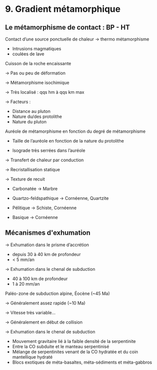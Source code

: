 # 9. Gradient métamorphique

## Le métamorphisme de contact : BP - HT

Contact d’une source ponctuelle de chaleur → thermo métamorphisme

- Intrusions magmatiques
- coulées de lave

Cuisson de la roche encaissante

→ Pas ou peu de déformation

→ Métamorphisme isochimique

→ Très localisé : qqs hm à qqs km max

→ Facteurs :

- Distance au pluton
- Nature du/des protolithe
- Nature du pluton

Auréole de métamorphisme en fonction du degré de métamorphisme

- Taille de l’auréole en fonction de la nature du protolithe

- Isograde très serrées dans l’auréole

→ Transfert de chaleur par conduction

→ Recristallisation statique

→ Texture de recuit

- Carbonatée → Marbre

- Quartzo-feldspathique → Cornéenne, Quartzite

- Pélitique → Schiste, Cornéenne

- Basique → Cornéenne

## Mécanismes d'exhumation

→ Exhumation dans le prisme d’accrétion

- depuis 30 à 40 km de profondeur
- < 5 mm/an

→ Exhumation dans le chenal de subduction

- 40 à 100 km de profondeur
- 1 à 20 mm/an

Paléo-zone de subduction alpine, Éocène (~45 Ma)

→ Généralement assez rapide (~10 Ma)

→ Vitesse très variable...

→ Généralement en début de collision

→ Exhumation dans le chenal de subduction

- Mouvement gravitaire lié à la faible densité de la serpentinite
- Entre la CO subduite et le manteau serpentinisé
- Mélange de serpentinites venant de la CO hydratée et du coin mantellique hydraté
- Blocs exotiques de méta-basaltes, méta-sédiments et méta-gabbros
